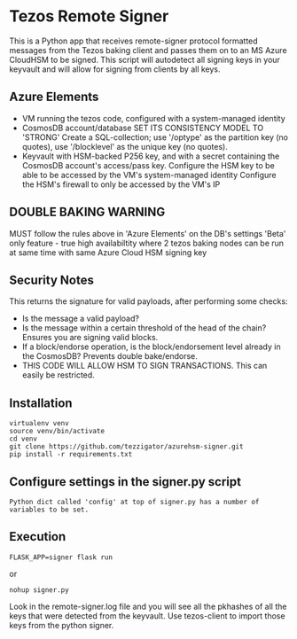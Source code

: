 # Tezos Remote Signer
This is a Python app that receives remote-signer protocol formatted messages from the Tezos baking client and passes them on to an MS Azure CloudHSM to be signed.  This script will autodetect all signing keys in your keyvault and will allow for signing from clients by all keys.

## Azure Elements
* VM running the tezos code, configured with a system-managed identity
* CosmosDB account/database SET ITS CONSISTENCY MODEL TO 'STRONG'
Create a SQL-collection; use '/optype' as the partition key (no quotes), use '/blocklevel' as the unique key (no quotes).
* Keyvault with HSM-backed P256 key, and with a secret containing the CosmosDB account's access/pass key.
Configure the HSM key to be able to be accessed by the VM's system-managed identity
Configure the HSM's firewall to only be accessed by the VM's IP

## DOUBLE BAKING WARNING
MUST follow the rules above in 'Azure Elements' on the DB's settings
'Beta' only feature - true high availabiltity where 2 tezos baking nodes can be run at same time with same Azure Cloud HSM signing key

## Security Notes
This returns the signature for valid payloads, after performing some checks:
* Is the message a valid payload?
* Is the message within a certain threshold of the head of the chain? Ensures you are signing valid blocks.
* If a block/endorse operation, is the block/endorsement level already in the CosmosDB?  Prevents double bake/endorse.
* THIS CODE WILL ALLOW HSM TO SIGN TRANSACTIONS.  This can easily be restricted.

## Installation
```
virtualenv venv
source venv/bin/activate
cd venv
git clone https://github.com/tezzigator/azurehsm-signer.git
pip install -r requirements.txt
```

## Configure settings in the signer.py script
```
Python dict called 'config' at top of signer.py has a number of variables to be set.
```
## Execution
```
FLASK_APP=signer flask run
```
or
```
nohup signer.py
```
Look in the remote-signer.log file and you will see all the pkhashes of all the keys that were detected from the keyvault.
Use tezos-client to import those keys from the python signer.
